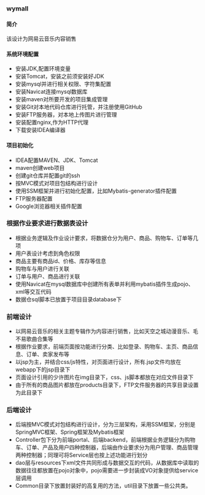 ### wymall
#### 简介
该设计为网易云音乐内容销售
#### 系统环境配置
- 安装JDK,配置环境变量
- 安装Tomcat，安装之前须安装好JDK
- 安装mysql并进行相关权限、字符集配置
- 安装Navicat连接mysql数据库
- 安装maven对所要开发的项目集成管理
- 安装Git对本地代码仓库进行托管，并注册使用GitHub
- 安装FTP服务器，对本地上传图片进行管理
- 安装配置nginx,作为HTTP代理
- 下载安装IDEA编译器
#### 项目初始化
- IDEA配置MAVEN、JDK、Tomcat
- maven创建web项目
- 创建git仓库并配置git的ssh
- 按MVC模式对项目包结构进行设计
- 使用SSM框架并进行初始化配置，比如Mybatis-generator插件配置
- FTP服务器配置
- Google浏览器相关插件配置
### 根据作业要求进行数据表设计
- 根据业务逻辑及作业设计要求，将数据仓分为用户、商品、购物车、订单等几项
- 用户表设计考虑到角色权限
- 商品主要有商品id、价格、库存等信息
- 购物车与用户进行关联
- 订单与用户、商品进行关联
- 使用Navicat在mysql数据库中创建所有表单并利用mybatis插件生成pojo、xml等交互代码
- 数据仓sql脚本已放置于项目目录database下
### 前端设计
- 以网易云音乐的相关主题专辑作为内容进行销售，比如天空之城动漫音乐、毛不易歌曲合集等
- 根据作业要求，前端页面按功能进行分类、比如登录、购物车、主页、商品信息、订单、卖家发布等
- 以jsp为主，并结合css/js特性，对页面进行设计，所有.jsp文件均放在webapp下的jsp目录下
- 页面设计引用的少许图片在img目录下，css、js脚本都放在对应文件目录下
- 由于所有的商品图片都放在products目录下，FTP文件服务器的共享目录设置为此目录下
### 后端设计
- 后端按MVC模式对包结构进行设计，分为三层架构，采用SSM框架，分别是SpringMVC框架、Spring框架及Mybatis框架
- Controller包下分为前端portal、后端backend，前端根据业务逻辑分为购物车、订单、产品及用户四种控制器，后端由作业要求分为用户管理、商品管理两种控制器；同理可将Service层也按上述功能进行划分
- dao层与resources下xml文件共同形成与数据交互的代码，从数据库中读取的数据往往都放置在pojo对象中，pojo需要进一步封装成VO对象提供给service层调用
- Common目录下放置封装好的高复用的方法，util目录下放置一些公共类。
